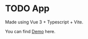 # TODO App

Made using Vue 3 + Typescript + Vite.

You can find [Demo](https://todo-vue-3.vercel.app/) here.
